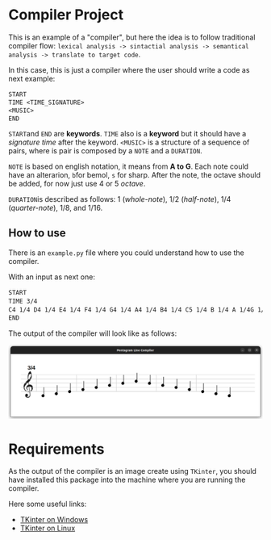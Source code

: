 # Compiler Project

This is an example of a "compiler", but here the idea is to follow traditional compiler flow: `lexical analysis -> sintactial analysis -> semantical analysis -> translate to target code`.

In this case, this is just a compiler where the user should write a code as next example:
```
START
TIME <TIME_SIGNATURE>
<MUSIC>
END
```

`START`and `END` are __keywords__. `TIME` also is a __keyword__ but 
it should have a _signature time_ after the keyword. 
`<MUSIC>` is a structure of a sequence of pairs, where is pair is composed by a `NOTE` and a `DURATION`.

`NOTE` is based on english notation, it means from __A to G__. Each note could have an alterarion, `b`for bemol, `s` for sharp. After the note, the octave should be added, for now just use $4$ or $5$ _octave_.

`DURATION`is described as follows: $1$ (_whole-note_), $1/2$ (_half-note_), $1/4$ (_quarter-note_), $1/8$, and $1/16$.

## How to use

There is an `example.py` file where you could understand how to use the compiler.

With an input as next one:

```bash
START 
TIME 3/4
C4 1/4 D4 1/4 E4 1/4 F4 1/4 G4 1/4 A4 1/4 B4 1/4 C5 1/4 B 1/4 A 1/4G 1/4 F 1/4 E 1/4 D 1/4 C 1/4
END
```

The output of the compiler will look like as follows:

![Output Example](img/Output.png)

# Requirements

As the output of the compiler is an image create using `TKinter`, you should have installed this package into the machine where you are running the compiler.

Here some useful links:
- [TKinter on Windows](https://www.geeksforgeeks.org/how-to-install-tkinter-in-windows/)
- [TKinter on Linux](https://www.geeksforgeeks.org/how-to-install-tkinter-on-linux/)